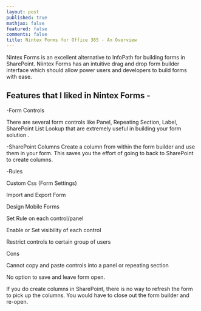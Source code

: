```yaml
---
layout: post
published: true
mathjax: false
featured: false
comments: false
title: Nintex Forms for Office 365 - An Overview
---
```

Nintex Forms is an excellent alternative to InfoPath for building forms in SharePoint. Niintex Forms has an intuitive drag and drop form builder interface which should allow power users and developers to build forms with ease.

## Features that I liked in Nintex Forms -

-Form Controls

There are several form controls like Panel, Repeating Section, Label, SharePoint List Lookup that are extremely useful in building your form solution .

-SharePoint Columns
Create a column from within the form builder and use them in your form. This saves you the effort of going to back to SharePoint to create columns. 

-Rules

Custom Css (Form Settings)


Import and Export Form

Design Mobile Forms

Set Rule on each control/panel

Enable or Set visibility of each control

Restrict controls to certain group of users

Cons

Cannot copy and paste controls into a panel or repeating section

No option to save and leave form open.

If you do create columns in SharePoint, there is no way to refresh the form to pick up the columns. You would have to close out the form builder and re-open.
